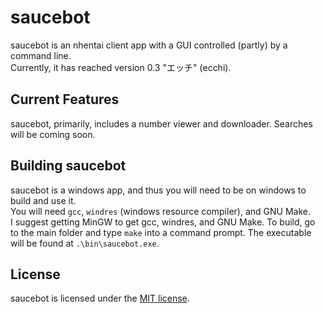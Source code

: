 # saucebot

saucebot is an nhentai client app with a GUI controlled (partly) by a command line.  
Currently, it has reached version 0.3 "エッチ" (ecchi).  

## Current Features

saucebot, primarily, includes a number viewer and downloader. Searches will be coming soon.

## Building saucebot

saucebot is a windows app, and thus you will need to be on windows to build and use it.  
You will need `gcc`, `windres` (windows resource compiler), and GNU Make.  
I suggest getting MinGW to get gcc, windres, and GNU Make.
To build, go to the main folder and type `make` into a command prompt. The executable will be found at `.\bin\saucebot.exe`.

## License

saucebot is licensed under the [MIT license](https://choosealicense.com/licenses/mit/).
